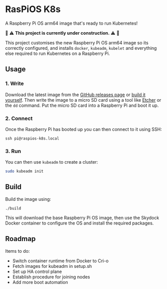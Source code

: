 # RasPiOS K8s

A Raspberry Pi OS arm64 image that's ready to run Kubernetes!

:construction:
:warning:
**This project is currently under construction.**
:warning:
:construction:

This project customises the new Raspberry Pi OS arm64 image so its correctly 
configured, and installs `docker`, `kubeadm`, `kubelet` and everything else
required to run Kubernetes on a Raspberry Pi.

## Usage

### 1. Write

Download the latest image from the [GitHub releases
page](https://github.com/wwwil/raspios-k8s/releases) or [build it
yourself](#Build). Then write the image to a micro SD card using a tool like
[Etcher](https://www.balena.io/etcher/) or the `dd` command. Put the micro SD
card into a Raspberry Pi and boot it up.

### 2. Connect

Once the Raspberry Pi has booted up you can then connect to it using SSH:

```
ssh pi@raspios-k8s.local
```

### 3. Run

You can then use `kubeadm` to create a cluster:

```bash
sudo kubeadm init
```

## Build

Build the image using:

```
./build
```

This will download the base Raspberry Pi OS image, then use the Skydock Docker
container to configure the OS and install the required packages.

## Roadmap

Items to do:

- Switch container runtime from Docker to Cri-o
- Fetch images for kubeadm in setup.sh
- Set up HA control plane
- Establish procedure for joining nodes
- Add more boot automation

